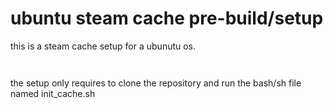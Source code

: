 # ubuntu steam cache pre-build/setup

this is a steam cache setup for a ubunutu os.

```
  
```
the setup only requires to clone the repository and run the bash/sh file named init_cache.sh
